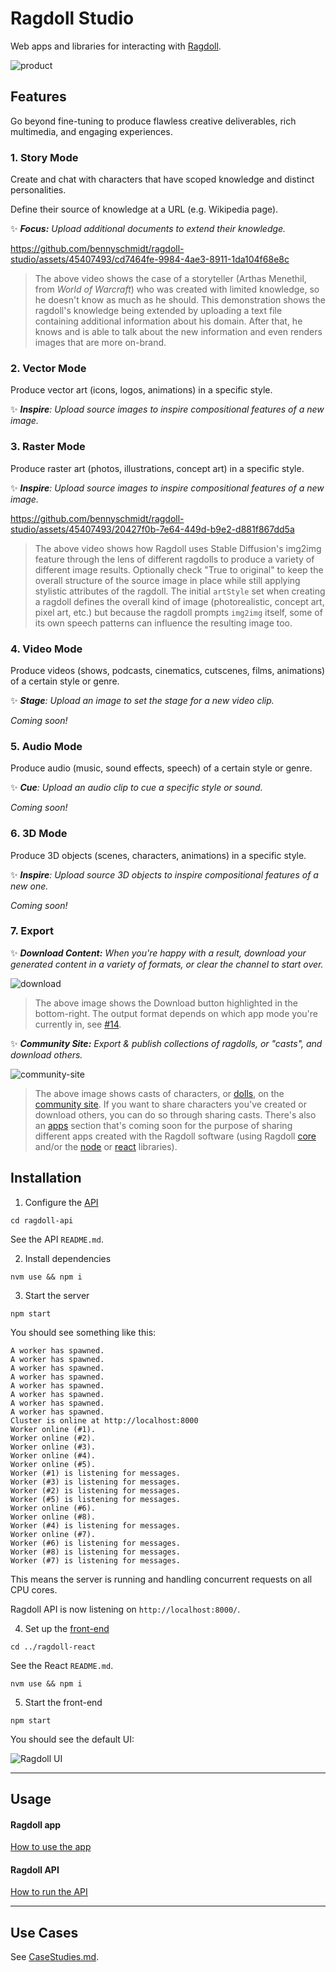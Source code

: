 # Ragdoll Studio

Web apps and libraries for interacting with [Ragdoll](https://github.com/bennyschmidt/ragdoll).

![product](https://github.com/bennyschmidt/ragdoll-studio/assets/45407493/84a5f7d3-9178-41bc-9bb4-265e4399a651)

## Features

Go beyond fine-tuning to produce flawless creative deliverables, rich multimedia, and engaging experiences.

### 1. Story Mode

Create and chat with characters that have scoped knowledge and distinct personalities.

Define their source of knowledge at a URL (e.g. Wikipedia page).

✨ ***Focus:** Upload additional documents to extend their knowledge.*

https://github.com/bennyschmidt/ragdoll-studio/assets/45407493/cd7464fe-9984-4ae3-8911-1da104f68e8c

> The above video shows the case of a storyteller (Arthas Menethil, from *World of Warcraft*) who was created with limited knowledge, so he doesn't know as much as he should. This demonstration shows the ragdoll's knowledge being extended by uploading a text file containing additional information about his domain. After that, he knows and is able to talk about the new information and even renders images that are more on-brand. 

### 2. Vector Mode

Produce vector art (icons, logos, animations) in a specific style.

✨ ***Inspire**: Upload source images to inspire compositional features of a new image.*

### 3. Raster Mode

Produce raster art (photos, illustrations, concept art) in a specific style.

✨ ***Inspire**: Upload source images to inspire compositional features of a new image.*

https://github.com/bennyschmidt/ragdoll-studio/assets/45407493/20427f0b-7e64-449d-b9e2-d881f867dd5a

> The above video shows how Ragdoll uses Stable Diffusion's img2img feature through the lens of different ragdolls to produce a variety of different image results. Optionally check "True to original" to keep the overall structure of the source image in place while still applying stylistic attributes of the ragdoll. The initial `artStyle` set when creating a ragdoll defines the overall kind of image (photorealistic, concept art, pixel art, etc.) but because the ragdoll prompts `img2img` itself, some of its own speech patterns can influence the resulting image too.  
 
### 4. Video Mode

Produce videos (shows, podcasts, cinematics, cutscenes, films, animations) of a certain style or genre.

✨ ***Stage**: Upload an image to set the stage for a new video clip.*

*Coming soon!*

### 5. Audio Mode

Produce audio (music, sound effects, speech) of a certain style or genre.

✨ ***Cue**: Upload an audio clip to cue a specific style or sound.*

*Coming soon!*

### 6. 3D Mode

Produce 3D objects (scenes, characters, animations) in a specific style.

✨ ***Inspire**: Upload source 3D objects to inspire compositional features of a new one.*

*Coming soon!*

### 7. Export 

✨ ***Download Content:** When you're happy with a result, download your generated content in a variety of formats, or clear the channel to start over.*

![download](https://github.com/bennyschmidt/ragdoll-studio/assets/45407493/eea000cb-bd84-4dd6-b4a9-a463409a62f7)

> The above image shows the Download button highlighted in the bottom-right. The output format depends on which app mode you're currently in, see [#14](https://github.com/bennyschmidt/ragdoll-studio/issues/14).

✨ ***Community Site:** Export & publish collections of ragdolls, or "casts", and download others.*

![community-site](https://github.com/bennyschmidt/ragdoll-studio/assets/45407493/3dd6e058-957b-4947-a0d8-09c93152bc93)

> The above image shows casts of characters, or [dolls](https://ragdoll-studio.vercel.app/dolls), on the [community site](https://ragdoll-studio.vercel.app/). If you want to share characters you've created or download others, you can do so through sharing casts. There's also an [apps](https://ragdoll-studio.vercel.app/) section that's coming soon for the purpose of sharing different apps created with the Ragdoll software (using Ragdoll [core](https://github.com/bennyschmidt/ragdoll) and/or the [node](https://www.npmjs.com/package/ragdoll-api) or [react](https://www.npmjs.com/package/ragdoll-react) libraries).

## Installation

1. Configure the [API](https://github.com/bennyschmidt/ragdoll-studio/tree/master/ragdoll-api)

`cd ragdoll-api`

See the API `README.md`.

2. Install dependencies

`nvm use && npm i`

3. Start the server

`npm start`

You should see something like this:

```
A worker has spawned.
A worker has spawned.
A worker has spawned.
A worker has spawned.
A worker has spawned.
A worker has spawned.
A worker has spawned.
A worker has spawned.
Cluster is online at http://localhost:8000
Worker online (#1).
Worker online (#2).
Worker online (#3).
Worker online (#4).
Worker online (#5).
Worker (#1) is listening for messages.
Worker (#3) is listening for messages.
Worker (#2) is listening for messages.
Worker (#5) is listening for messages.
Worker online (#6).
Worker online (#8).
Worker (#4) is listening for messages.
Worker online (#7).
Worker (#6) is listening for messages.
Worker (#8) is listening for messages.
Worker (#7) is listening for messages.
```

This means the server is running and handling concurrent requests on all CPU cores. 

Ragdoll API is now listening on `http://localhost:8000/`.

4. Set up the [front-end](https://github.com/bennyschmidt/ragdoll-studio/tree/master/ragdoll-react)

`cd ../ragdoll-react`

See the React `README.md`.

`nvm use && npm i`

5. Start the front-end

`npm start`

You should see the default UI:

![Ragdoll UI](https://github.com/bennyschmidt/ragdoll-studio/assets/45407493/4113aa84-83e8-4807-b651-a57090c3c587)

-----

## Usage

#### Ragdoll app

[How to use the app](https://github.com/bennyschmidt/ragdoll-studio/blob/master/ragdoll-react/README.md)

#### Ragdoll API

[How to run the API](https://github.com/bennyschmidt/ragdoll-studio/blob/master/ragdoll-api/README.md)

-----

## Use Cases

See [CaseStudies.md](./CaseStudies.md).
